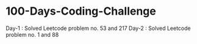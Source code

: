 # 100-Days-Coding-Challenge
Day-1 : Solved Leetcode problem no. 53 and 217 
Day-2 : Solved Leetcode problem no. 1 and 88 
